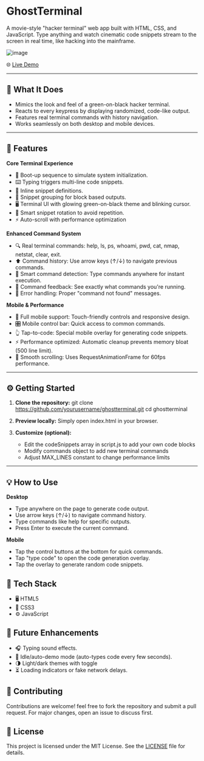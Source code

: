 # GhostTerminal

A movie-style "hacker terminal" web app built with HTML, CSS, and JavaScript. Type anything and watch cinematic code snippets stream to the screen in real time, like hacking into the mainframe.

![image](https://github.com/user-attachments/assets/1e1bcf32-e230-4ff0-a251-fcb00863b43b)

🌐 [Live Demo](https://kayvour.github.io/ghost-terminal/)  

---

## 📝 What It Does
- Mimics the look and feel of a green-on-black hacker terminal.
- Reacts to every keypress by displaying randomized, code-like output.
- Features real terminal commands with history navigation.
- Works seamlessly on both desktop and mobile devices.

---

## 🚀 Features
**Core Terminal Experience**
- 🧠 Boot-up sequence to simulate system initialization.
- ⌨️ Typing triggers multi-line code snippets.
- 🧾 Inline snippet definitions.
- 🧱 Snippet grouping for block based outputs.
- 🖥️ Terminal UI with glowing green-on-black theme and blinking cursor.
- 🧵 Smart snippet rotation to avoid repetition.
- ⚡ Auto-scroll with performance optimization

**Enhanced Command System**
- 🔍 Real terminal commands: help, ls, ps, whoami, pwd, cat, nmap, netstat, clear, exit.
- ⬆️ Command history: Use arrow keys (↑/↓) to navigate previous commands.
- 🎯 Smart command detection: Type commands anywhere for instant execution.
- 💬 Command feedback: See exactly what commands you're running.
- 🔧 Error handling: Proper "command not found" messages.

**Mobile & Performance**
- 📱 Full mobile support: Touch-friendly controls and responsive design.
- 🎛️ Mobile control bar: Quick access to common commands.
- 👆 Tap-to-code: Special mobile overlay for generating code snippets.
- ⚡ Performance optimized: Automatic cleanup prevents memory bloat (500 line limit).
- 🚀 Smooth scrolling: Uses RequestAnimationFrame for 60fps performance.

---

## ⚙️ Getting Started
1. **Clone the repository:**
   git clone https://github.com/yourusername/ghostterminal.git cd ghostterminal

2. **Preview locally:**
   Simply open index.html in your browser.

3. **Customize (optional):**
   - Edit the codeSnippets array in script.js to add your own code blocks
   - Modify commands object to add new terminal commands
   - Adjust MAX_LINES constant to change performance limits

---

## 💡 How to Use
**Desktop**
- Type anywhere on the page to generate code output.
- Use arrow keys (↑/↓) to navigate command history.
- Type commands like help for specific outputs.
- Press Enter to execute the current command.

**Mobile**
- Tap the control buttons at the bottom for quick commands.
- Tap "type code" to open the code generation overlay.
- Tap the overlay to generate random code snippets.

## 🧰 Tech Stack
- 🖥️ HTML5
- 🎨 CSS3
- ⚙️ JavaScript

## 🔮 Future Enhancements
- 🎧 Typing sound effects.
- 🧠 Idle/auto-demo mode (auto-types code every few seconds).
- 🌗 Light/dark themes with toggle
- ⏳ Loading indicators or fake network delays.

## 🤝 Contributing
Contributions are welcome! feel free to fork the repository and submit a pull request. For major changes, open an issue to discuss first.

## 📄 License
This project is licensed under the MIT License. See the [LICENSE](https://github.com/kayvour/ghost-terminal/blob/main/LICENSE) file for details.
